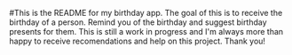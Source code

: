 #This is the README for my birthday app. The goal of this is to receive the birthday of a person. Remind you of the birthday and suggest birthday presents for them. This is still a work in progress and I'm always more than happy to receive recomendations and help on this project. Thank you!
